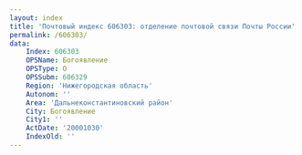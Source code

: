 ```yaml
---
layout: index
title: 'Почтовый индекс 606303: отделение почтовой связи Почты России'
permalink: /606303/
data:
    Index: 606303
    OPSName: Богоявление
    OPSType: О
    OPSSubm: 606329
    Region: 'Нижегородская область'
    Autonom: ''
    Area: 'Дальнеконстантиновский район'
    City: Богоявление
    City1: ''
    ActDate: '20001030'
    IndexOld: ''
---
```

